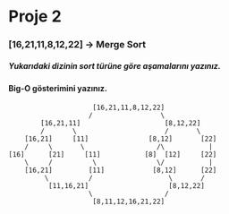 # Proje 2
### [16,21,11,8,12,22] -> Merge Sort

##### Yukarıdaki dizinin sort türüne göre aşamalarını yazınız.
#### Big-O gösterimini yazınız.

                         [16,21,11,8,12,22]
                        /                 \
            [16,21,11]                     [8,12,22]
            /       \                      /       \
        [16,21]     [11]               [8,12]       [22]
        /     \       \                  /\           |
    [16]      [21]     [11]           [8]  [12]     [22]
        \     /          \               \/           |
        [16,21]         [11]            [8,12]      [22]
             \          /                   \       /
              [11,16,21]                    [8,12,22]
                        \                  /
                         [8,11,12,16,21,22]